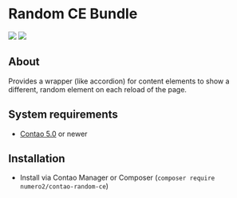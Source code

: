 Random CE Bundle
======================

[![](https://img.shields.io/packagist/v/numero2/contao-random-ce.svg?style=flat-square)](https://packagist.org/packages/numero2/contao-random-ce) [![](https://img.shields.io/badge/License-LGPL%20v3-blue.svg?style=flat-square)](http://www.gnu.org/licenses/lgpl-3.0)

About
--

Provides a wrapper (like accordion) for content elements to show a different, random element on each reload of the page.

System requirements
--

* [Contao 5.0](https://github.com/contao/contao) or newer

Installation
--

* Install via Contao Manager or Composer (`composer require numero2/contao-random-ce`)
